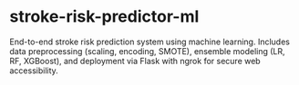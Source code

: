 # stroke-risk-predictor-ml
End-to-end stroke risk prediction system using machine learning. Includes data preprocessing (scaling, encoding, SMOTE), ensemble modeling (LR, RF, XGBoost), and deployment via Flask with ngrok for secure web accessibility.
